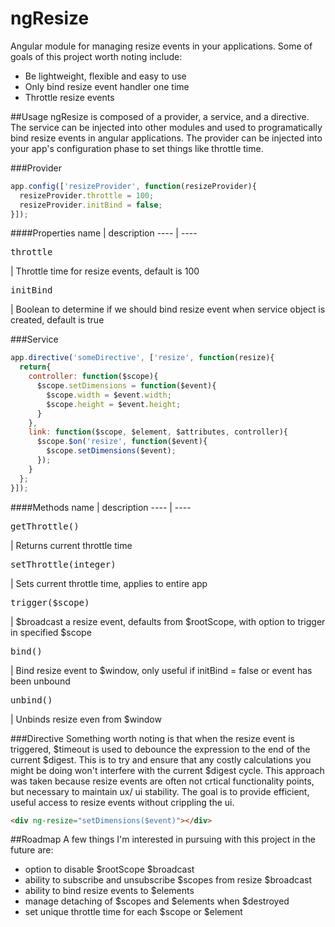 ngResize
========

Angular module for managing resize events in your applications. Some of goals of this project worth noting include:

* Be lightweight, flexible and easy to use
* Only bind resize event handler one time
* Throttle resize events

##Usage
ngResize is composed of a provider, a service, and a directive. The service can be injected into other modules and used to programatically bind resize events in angular applications. The provider can be injected into your app's configuration phase to set things like throttle time.

###Provider
```javascript
app.config(['resizeProvider', function(resizeProvider){
  resizeProvider.throttle = 100;
  resizeProvider.initBind = false;
}]);
```
####Properties
name | description
---- | ----
<pre>throttle</pre> | Throttle time for resize events, default is 100
<pre>initBind</pre> | Boolean to determine if we should bind resize event when service object is created, default is true

###Service
```javascript
app.directive('someDirective', ['resize', function(resize){
  return{
    controller: function($scope){
      $scope.setDimensions = function($event){
        $scope.width = $event.width;
        $scope.height = $event.height;
      }
    },
    link: function($scope, $element, $attributes, controller){
      $scope.$on('resize', function($event){
        $scope.setDimensions($event);
      });
    }
  };
}]);
```
####Methods
name | description
---- | ----
<pre>getThrottle()</pre> | Returns current throttle time
<pre>setThrottle(integer)</pre> | Sets current throttle time, applies to entire app
<pre>trigger($scope)</pre> | $broadcast a resize event, defaults from $rootScope, with option to trigger in specified $scope
<pre>bind()</pre> | Bind resize event to $window, only useful if initBind = false or event has been unbound
<pre>unbind()</pre> | Unbinds resize even from $window

###Directive
Something worth noting is that when the resize event is triggered, $timeout is used to debounce the expression to the end of the current $digest. This is to try and ensure that any costly calculations you might be doing won't interfere with the current $digest cycle. This approach was taken because resize events are often not crtical functionality points, but necessary to maintain ux/ ui stability. The goal is to provide efficient, useful access to resize events without crippling the ui.
```html
<div ng-resize="setDimensions($event)"></div>
```

##Roadmap
A few things I'm interested in pursuing with this project in the future are:

* option to disable $rootScope $broadcast
* ability to subscribe and unsubscribe $scopes from resize $broadcast
* ability to bind resize events to $elements
* manage detaching of $scopes and $elements when $destroyed
* set unique throttle time for each $scope or $element
